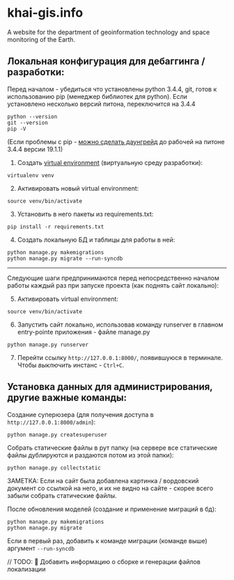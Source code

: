 # khai-gis.info
A website for the department of geoinformation technology and space monitoring of the Earth.

## Локальная конфигурация для дебаггинга / разработки:
Перед началом - убедиться что установлены python 3.4.4, git, готов к использованию pip (менеджер библиотек для python). Если установлено несколько версий питона, переключится на 3.4.4
```
python --version
git --version
pip -V
```
(Если проблемы с pip - [можно сделать даунгрейд](https://stackoverflow.com/questions/62084243/pip-doesnt-work-after-upgrade-on-python-3-4-windows-10-how-to-downgrade) до рабочей на питоне 3.4.4 версии 19.1.1)
1. Создать [virtual environment](https://uoa-eresearch.github.io/eresearch-cookbook/recipe/2014/11/26/python-virtual-env/) (виртуальную среду разработки):
```
virtualenv venv
```
2. Активировать новый virtual environment:
```
source venv/bin/activate
```
3. Установить в него пакеты из requirements.txt:
```
pip install -r requirements.txt
```
4. Создать локальную БД и таблицы для работы в ней:
```
python manage.py makemigrations
python manage.py migrate --run-syncdb
```
___

Следующие шаги предпринимаются перед непосредственно началом работы каждый раз при запуске проекта (как поднять сайт локально):

5. Активировать virtual environment:
```
source venv/bin/activate
```
6. Запустить сайт локально, использовав команду runserver в главном entry-pointе приложения - файле manage.py
```
python manage.py runserver
```
7. Перейти ссылку `http://127.0.0.1:8000/`, появившуюся в терминале. Чтобы *выключить* инстанс - `Ctrl+C`.

## Установка данных для администрирования, другие важные команды:
Создание суперюзера (для получения доступа в `http://127.0.0.1:8000/admin`):
```
python manage.py createsuperuser
```
Собрать статические файлы в рут папку (на сервере все статические файлы дублируются и раздаются потом из этой папки):
```
python manage.py collectstatic
```
ЗАМЕТКА: Если на сайт была добавлена картинка / вордовский документ со ссылкой на него, и их не видно на сайте - скорее всего забыли собрать статические файлы.

После обновления моделей (создание и применение миграций в бд):
```
python manage.py makemigrations
python manage.py migrate
```
Если в первый раз, добавить к команде миграции (команде выше) аргумент `--run-syncdb`

// TODO: 🐄 Добавить информацию о сборке и генерации файлов локализации
